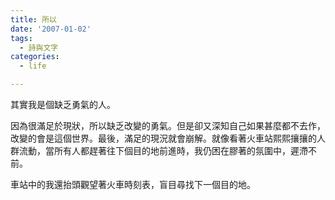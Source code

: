 ```yaml
---
title: 所以
date: '2007-01-02'
tags:
  - 詩與文字
categories:
  - life

---
```

其實我是個缺乏勇氣的人。  
  
因為很滿足於現狀，所以缺乏改變的勇氣。但是卻又深知自己如果甚麼都不去作，改變的會是這個世界。最後，滿足的現況就會崩解。就像看著火車站熙熙攘攘的人群流動，當所有人都趕著往下個目的地前進時，我仍困在膠著的氛圍中，遲滯不前。  
  
車站中的我還抬頭觀望著火車時刻表，盲目尋找下一個目的地。
